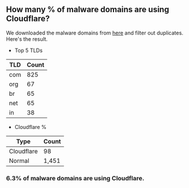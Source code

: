 ## How many % of malware domains are using Cloudflare?


We downloaded the malware domains from [here](https://urlhaus.abuse.ch) and filter out duplicates.
Here's the result.


[//]: # (start replacement)


- Top 5 TLDs

| TLD | Count |
| --- | --- |
| com | 825 |
| org | 67 |
| br | 65 |
| net | 65 |
| in | 38 |


- Cloudflare %

| Type | Count |
| --- | --- |
| Cloudflare | 98 |
| Normal | 1,451 |


### 6.3% of malware domains are using Cloudflare.